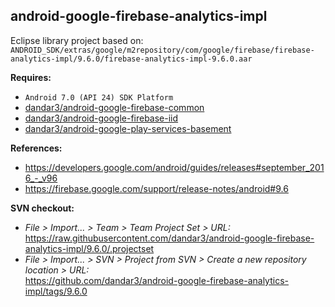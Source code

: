 ## android-google-firebase-analytics-impl

Eclipse library project based on:<br/>
`ANDROID_SDK/extras/google/m2repository/com/google/firebase/firebase-analytics-impl/9.6.0/firebase-analytics-impl-9.6.0.aar`

**Requires:**
- `Android 7.0 (API 24) SDK Platform`
- [dandar3/android-google-firebase-common](https://github.com/dandar3/android-google-firebase-common/tree/9.6.0)
- [dandar3/android-google-firebase-iid](https://github.com/dandar3/android-google-firebase-iid/tree/9.6.0)
- [dandar3/android-google-play-services-basement](https://github.com/dandar3/android-google-play-services-basement/tree/9.6.0)

**References:**
- https://developers.google.com/android/guides/releases#september_2016_-_v96
- https://firebase.google.com/support/release-notes/android#9.6

**SVN checkout:**
- _File > Import... > Team > Team Project Set > URL:_<br/>
  https://raw.githubusercontent.com/dandar3/android-google-firebase-analytics-impl/9.6.0/.projectset
- _File > Import... > SVN > Project from SVN > Create a new repository location > URL:_<br/> 
  https://github.com/dandar3/android-google-firebase-analytics-impl/tags/9.6.0
